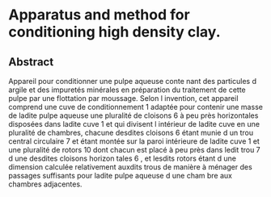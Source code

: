 # Apparatus and method for conditioning high density clay.

## Abstract
Appareil pour conditionner une pulpe aqueuse conte nant des particules d argile et des impuretés minérales en préparation du traitement de cette pulpe par une flottation par moussage. Selon l invention, cet appareil comprend une cuve de conditionnement 1 adaptée pour contenir une masse de ladite pulpe aqueuse une pluralité de cloisons 6 à peu près horizontales disposées dans ladite cuve 1 et qui divisent l intérieur de ladite cuve en une pluralité de chambres, chacune desdites cloisons 6 étant munie d un trou central circulaire 7 et étant montée sur la paroi intérieure de ladite cuve 1 et une pluralité de rotors 10 dont chacun est placé à peu près dans ledit trou 7 d une desdites cloisons horizon tales 6 , et lesdits rotors étant d une dimension calculée relativement auxdits trous de manière à ménager des passages suffisants pour ladite pulpe aqueuse d une cham bre aux chambres adjacentes.